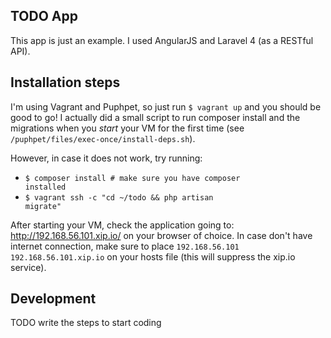 ## TODO App

This app is just an example. I used AngularJS and Laravel 4 (as a RESTful API).

## Installation steps

I'm using Vagrant and Puphpet, so just run <code>$ vagrant up</code> and you should be good to go!
I actually did a small script to run composer install and the migrations when you <em>start</em> your VM for the first
time (see <code>/puphpet/files/exec-once/install-deps.sh</code>).

However, in case it does not work, try running:

* <code>$ composer install # make sure you have composer installed</code>
* <code>$ vagrant ssh -c "cd ~/todo && php artisan migrate"</code>

After starting your VM, check the application going to: http://192.168.56.101.xip.io/ on your browser of choice.
In case don't have internet connection, make sure to place <code>192.168.56.101 192.168.56.101.xip.io</code> on your
hosts file (this will suppress the xip.io service).

## Development

TODO write the steps to start coding